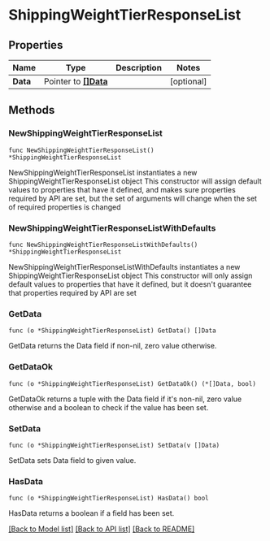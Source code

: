 # ShippingWeightTierResponseList

## Properties

Name | Type | Description | Notes
------------ | ------------- | ------------- | -------------
**Data** | Pointer to [**[]Data**](Data.md) |  | [optional] 

## Methods

### NewShippingWeightTierResponseList

`func NewShippingWeightTierResponseList() *ShippingWeightTierResponseList`

NewShippingWeightTierResponseList instantiates a new ShippingWeightTierResponseList object
This constructor will assign default values to properties that have it defined,
and makes sure properties required by API are set, but the set of arguments
will change when the set of required properties is changed

### NewShippingWeightTierResponseListWithDefaults

`func NewShippingWeightTierResponseListWithDefaults() *ShippingWeightTierResponseList`

NewShippingWeightTierResponseListWithDefaults instantiates a new ShippingWeightTierResponseList object
This constructor will only assign default values to properties that have it defined,
but it doesn't guarantee that properties required by API are set

### GetData

`func (o *ShippingWeightTierResponseList) GetData() []Data`

GetData returns the Data field if non-nil, zero value otherwise.

### GetDataOk

`func (o *ShippingWeightTierResponseList) GetDataOk() (*[]Data, bool)`

GetDataOk returns a tuple with the Data field if it's non-nil, zero value otherwise
and a boolean to check if the value has been set.

### SetData

`func (o *ShippingWeightTierResponseList) SetData(v []Data)`

SetData sets Data field to given value.

### HasData

`func (o *ShippingWeightTierResponseList) HasData() bool`

HasData returns a boolean if a field has been set.


[[Back to Model list]](../README.md#documentation-for-models) [[Back to API list]](../README.md#documentation-for-api-endpoints) [[Back to README]](../README.md)


